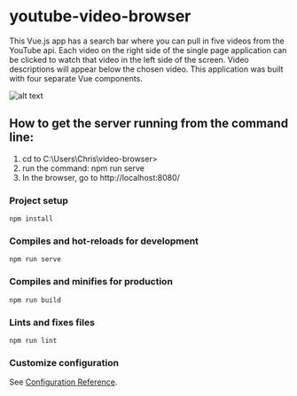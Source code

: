 # youtube-video-browser

This Vue.js app has a search bar where you can pull in five videos from the YouTube api. Each video on the right side of the single page application can be clicked to
watch that video in the left side of the screen. Video descriptions will appear below the chosen video. This application was built with four separate Vue components.

![alt text](https://bluegalaxy.info/images/youtube-video-browser-new.jpg)

## How to get the server running from the command line:

1. cd to C:\Users\Chris\video-browser>
2. run the command: npm run serve
3. In the browser, go to http://localhost:8080/

### Project setup
```
npm install
```

### Compiles and hot-reloads for development
```
npm run serve
```

### Compiles and minifies for production
```
npm run build
```

### Lints and fixes files
```
npm run lint
```

### Customize configuration
See [Configuration Reference](https://cli.vuejs.org/config/).
